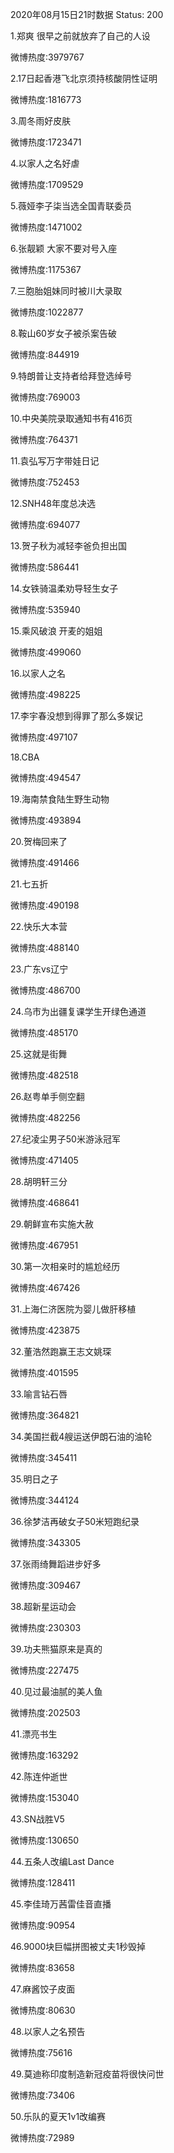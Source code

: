2020年08月15日21时数据
Status: 200

1.郑爽 很早之前就放弃了自己的人设

微博热度:3979767

2.17日起香港飞北京须持核酸阴性证明

微博热度:1816773

3.周冬雨好皮肤

微博热度:1723471

4.以家人之名好虐

微博热度:1709529

5.薇娅李子柒当选全国青联委员

微博热度:1471002

6.张靓颖 大家不要对号入座

微博热度:1175367

7.三胞胎姐妹同时被川大录取

微博热度:1022877

8.鞍山60岁女子被杀案告破

微博热度:844919

9.特朗普让支持者给拜登选绰号

微博热度:769003

10.中央美院录取通知书有416页

微博热度:764371

11.袁弘写万字带娃日记

微博热度:752453

12.SNH48年度总决选

微博热度:694077

13.贺子秋为减轻李爸负担出国

微博热度:586441

14.女铁骑温柔劝导轻生女子

微博热度:535940

15.乘风破浪 开麦的姐姐

微博热度:499060

16.以家人之名

微博热度:498225

17.李宇春没想到得罪了那么多娱记

微博热度:497107

18.CBA

微博热度:494547

19.海南禁食陆生野生动物

微博热度:493894

20.贺梅回来了

微博热度:491466

21.七五折

微博热度:490198

22.快乐大本营

微博热度:488140

23.广东vs辽宁

微博热度:486700

24.乌市为出疆复课学生开绿色通道

微博热度:485170

25.这就是街舞

微博热度:482518

26.赵粤单手侧空翻

微博热度:482256

27.纪凌尘男子50米游泳冠军

微博热度:471405

28.胡明轩三分

微博热度:468641

29.朝鲜宣布实施大赦

微博热度:467951

30.第一次相亲时的尴尬经历

微博热度:467426

31.上海仁济医院为婴儿做肝移植

微博热度:423875

32.董浩然跑赢王志文姚琛

微博热度:401595

33.喻言钻石唇

微博热度:364821

34.美国拦截4艘运送伊朗石油的油轮

微博热度:345411

35.明日之子

微博热度:344124

36.徐梦洁再破女子50米短跑纪录

微博热度:343305

37.张雨绮舞蹈进步好多

微博热度:309467

38.超新星运动会

微博热度:230303

39.功夫熊猫原来是真的

微博热度:227475

40.见过最油腻的美人鱼

微博热度:202503

41.漂亮书生

微博热度:163292

42.陈连仲逝世

微博热度:153040

43.SN战胜V5

微博热度:130650

44.五条人改编Last Dance

微博热度:128411

45.李佳琦万茜雷佳音直播

微博热度:90954

46.9000块巨幅拼图被丈夫1秒毁掉

微博热度:83658

47.麻酱饺子皮面

微博热度:80630

48.以家人之名预告

微博热度:75616

49.莫迪称印度制造新冠疫苗将很快问世

微博热度:73406

50.乐队的夏天1v1改编赛

微博热度:72989

